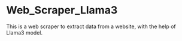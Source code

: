 # Web_Scraper_Llama3
This is a web scraper to extract data from a website, with the help of Llama3 model.
